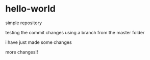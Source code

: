 # hello-world
simple repository

testing the commit changes using a branch from the master folder

i have just made some changes

more changes!!